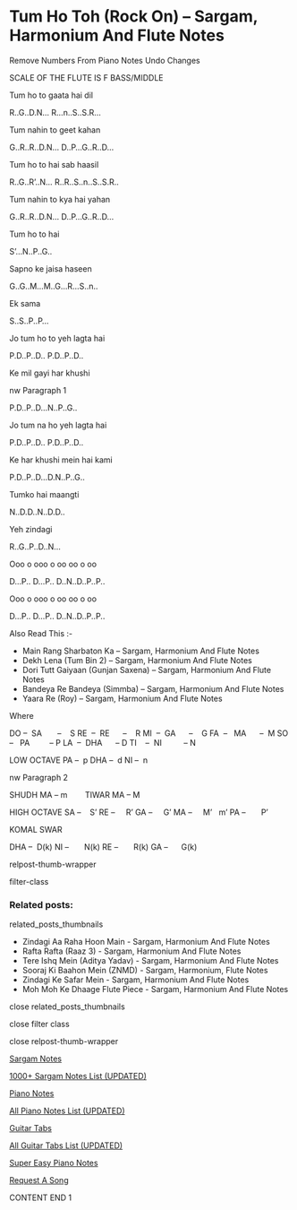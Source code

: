 
# Tum Ho Toh (Rock On) – Sargam, Harmonium And Flute Notes

Remove Numbers From Piano Notes
Undo Changes

SCALE OF THE FLUTE IS F BASS/MIDDLE

Tum ho to gaata hai dil

R..G..D.N… R…n..S..S.R…

Tum nahin to geet kahan

G..R..R..D.N… D..P…G..R..D…

Tum ho to hai sab haasil

R..G..R’..N… R..R..S..n..S..S.R..

Tum nahin to kya hai yahan

G..R..R..D.N… D..P…G..R..D…

Tum ho to hai

S’…N..P..G..

Sapno ke jaisa haseen

G..G..M…M..G…R…S..n..

Ek sama

S..S..P..P…

Jo tum ho to yeh lagta hai

P.D..P..D.. P.D..P..D..

Ke mil gayi har khushi

nw Paragraph 1

P.D..P..D…N..P..G..

Jo tum na ho yeh lagta hai

P.D..P..D.. P.D..P..D..

Ke har khushi mein hai kami

P.D..P..D…D.N..P..G..

Tumko hai maangti

N..D.D..N..D.D..

Yeh zindagi

R..G..P..D..N…

Ooo o ooo o oo oo o oo

D…P.. D…P.. D..N..D..P..P..

Ooo o ooo o oo oo o oo

D…P.. D…P.. D..N..D..P..P..

Also Read This :-

* Main Rang Sharbaton Ka – Sargam, Harmonium And Flute Notes
* Dekh Lena (Tum Bin 2) – Sargam, Harmonium And Flute Notes
* Dori Tutt Gaiyaan (Gunjan Saxena) – Sargam, Harmonium And Flute Notes
* Bandeya Re Bandeya (Simmba) – Sargam, Harmonium And Flute Notes
* Yaara Re (Roy) – Sargam, Harmonium And Flute Notes

Where

DO –  SA       –    S
RE  –  RE      –    R
MI  –  GA      –    G
FA  –   MA      –  M
SO  –   PA         – P
LA  –  DHA      – D
TI    –  NI          – N

LOW OCTAVE
PA –  p
DHA –  d
NI –  n

nw Paragraph 2

SHUDH MA – m        TIWAR MA – M

HIGH OCTAVE
SA –    S’
RE –     R’
GA –     G’
MA –     M’   m’
PA –       P’

KOMAL SWAR

DHA –  D(k)
NI –       N(k)
RE –       R(k)
GA –      G(k)

relpost-thumb-wrapper

filter-class

### Related posts:

related_posts_thumbnails

* Zindagi Aa Raha Hoon Main - Sargam, Harmonium And Flute Notes
* Rafta Rafta (Raaz 3) - Sargam, Harmonium And Flute Notes
* Tere Ishq Mein (Aditya Yadav) - Sargam, Harmonium And Flute Notes
* Sooraj Ki Baahon Mein (ZNMD) - Sargam, Harmonium, Flute Notes
* Zindagi Ke Safar Mein - Sargam, Harmonium And Flute Notes
* Moh Moh Ke Dhaage Flute Piece - Sargam, Harmonium And Flute Notes

close related_posts_thumbnails

close filter class

close relpost-thumb-wrapper

[Sargam Notes](https://www.notationsworld.com/sargam-notes.html)

[1000+ Sargam Notes List (UPDATED)](https://www.notationsworld.com/all-songs-list-sargam-notes.html)

[Piano Notes](https://www.notationsworld.com/piano-notes.html)

[All Piano Notes List (UPDATED)](https://www.notationsworld.com/all-songs-list-piano-notes.html)

[Guitar Tabs](https://www.notationsworld.com/guitar-tabs.html)

[All Guitar Tabs List (UPDATED)](https://www.notationsworld.com/all-songs-list-guitar-tabs.html)

[Super Easy Piano Notes](https://studywall.in/)

[Request A Song](https://www.notationsworld.com/request-a-song.html)

CONTENT END 1

